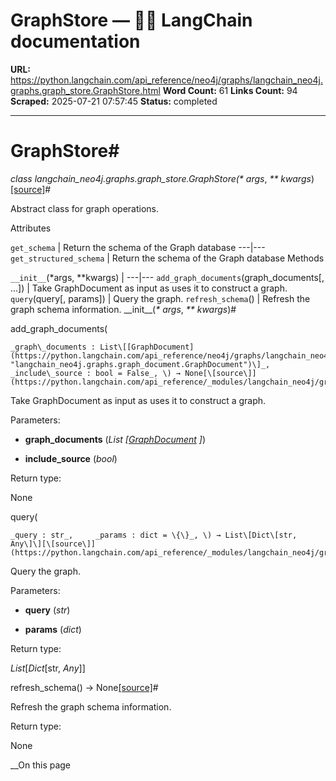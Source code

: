 # GraphStore — 🦜🔗 LangChain  documentation

**URL:** https://python.langchain.com/api_reference/neo4j/graphs/langchain_neo4j.graphs.graph_store.GraphStore.html
**Word Count:** 61
**Links Count:** 94
**Scraped:** 2025-07-21 07:57:45
**Status:** completed

---

# GraphStore\#

_class _langchain\_neo4j.graphs.graph\_store.GraphStore\(_\* args_, _\*\* kwargs_\)[\[source\]](https://python.langchain.com/api_reference/_modules/langchain_neo4j/graphs/graph_store.html#GraphStore)\#     

Abstract class for graph operations.

Attributes

`get_schema` | Return the schema of the Graph database   ---|---   `get_structured_schema` | Return the schema of the Graph database      Methods

`__init__`\(\*args, \*\*kwargs\) |    ---|---   `add_graph_documents`\(graph\_documents\[, ...\]\) | Take GraphDocument as input as uses it to construct a graph.   `query`\(query\[, params\]\) | Query the graph.   `refresh_schema`\(\) | Refresh the graph schema information.      \_\_init\_\_\(_\* args_, _\*\* kwargs_\)\#     

add\_graph\_documents\(

    _graph\_documents : List\[[GraphDocument](https://python.langchain.com/api_reference/neo4j/graphs/langchain_neo4j.graphs.graph_document.GraphDocument.html#langchain_neo4j.graphs.graph_document.GraphDocument "langchain_neo4j.graphs.graph_document.GraphDocument")\]_,     _include\_source : bool = False_, \) → None[\[source\]](https://python.langchain.com/api_reference/_modules/langchain_neo4j/graphs/graph_store.html#GraphStore.add_graph_documents)\#     

Take GraphDocument as input as uses it to construct a graph.

Parameters:     

  * **graph\_documents** \(_List_ _\[_[_GraphDocument_](https://python.langchain.com/api_reference/neo4j/graphs/langchain_neo4j.graphs.graph_document.GraphDocument.html#langchain_neo4j.graphs.graph_document.GraphDocument "langchain_neo4j.graphs.graph_document.GraphDocument") _\]_\)

  * **include\_source** \(_bool_\)

Return type:     

None

query\(

    _query : str_,     _params : dict = \{\}_, \) → List\[Dict\[str, Any\]\][\[source\]](https://python.langchain.com/api_reference/_modules/langchain_neo4j/graphs/graph_store.html#GraphStore.query)\#     

Query the graph.

Parameters:     

  * **query** \(_str_\)

  * **params** \(_dict_\)

Return type:     

_List_\[_Dict_\[str, _Any_\]\]

refresh\_schema\(\) → None[\[source\]](https://python.langchain.com/api_reference/_modules/langchain_neo4j/graphs/graph_store.html#GraphStore.refresh_schema)\#     

Refresh the graph schema information.

Return type:     

None

__On this page